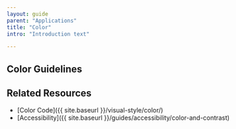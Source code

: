 ```yaml
---
layout: guide
parent: "Applications"
title: "Color"
intro: "Introduction text"

---
```


## Color Guidelines

## Related Resources

 * [Color Code]({{ site.baseurl }}/visual-style/color/)
 * [Accessibility]({{ site.baseurl }}/guides/accessibility/color-and-contrast)